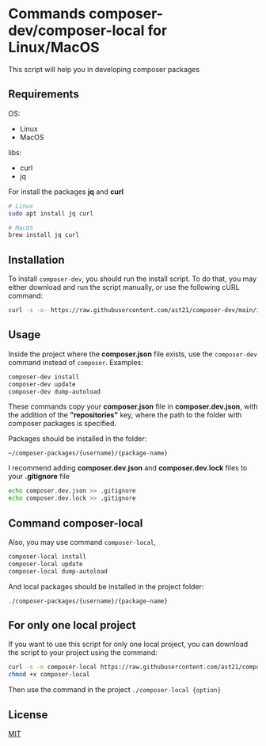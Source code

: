 # Commands composer-dev/composer-local for Linux/MacOS

This script will help you in developing composer packages

## Requirements
OS:
- Linux
- MacOS

libs:
- curl
- jq

For install the packages **jq** and **curl**
```bash
# Linux
sudo apt install jq curl

# MacOS
brew install jq curl
```

## Installation

To install `composer-dev`, you should run the install script. To do that, you may either download and run the script manually, or use the following cURL command:

```bash
curl -s -o- https://raw.githubusercontent.com/ast21/composer-dev/main/install.sh | sudo bash
```

## Usage

Inside the project where the **composer.json** file exists, use the `composer-dev` command instead of `composer`. Examples:

```bash
composer-dev install
composer-dev update
composer-dev dump-autoload
```

These commands copy your **composer.json** file in **composer.dev.json**, with the addition of the **"repositories"** key, where the path to the folder with composer packages is specified.

Packages should be installed in the folder:
```
~/composer-packages/{username}/{package-name}
```

I recommend adding **composer.dev.json** and **composer.dev.lock** files to your **.gitignore** file
```bash
echo composer.dev.json >> .gitignore
echo composer.dev.lock >> .gitignore
```

## Command composer-local
Also, you may use command `composer-local`,

```bash
composer-local install
composer-local update
composer-local dump-autoload
```

And local packages should be installed in the project folder:
```
./composer-packages/{username}/{package-name}
```

## For only one local project 
If you want to use this script for only one local project, you can download the script to your project using the command:
```bash
curl -s -o composer-local https://raw.githubusercontent.com/ast21/composer-dev/main/composer-local.sh
chmod +x composer-local
```

Then use the command in the project `./composer-local {option}`

## License

[MIT](https://choosealicense.com/licenses/mit/)
